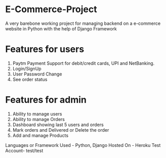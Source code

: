# E-Commerce-Project
A very barebone working project for managing backend on a e-commerce website in Python with the help of Django Framework

# Features for users
  1. Paytm Payment Support for debit/credit cards, UPI and NetBanking.
  2. Login/SignUp
  3. User Password Change
  4. See order status

# Features for admin
  1. Ability to manage users
  2. Ability to manage Orders
  3. Dashboard showing last 5 users and orders
  4. Mark orders and Delivered or Delete the order
  5. Add and manage Products

Languages or Framework Used - Python, Django
Hosted On - Heroku
Test Account- test/test
